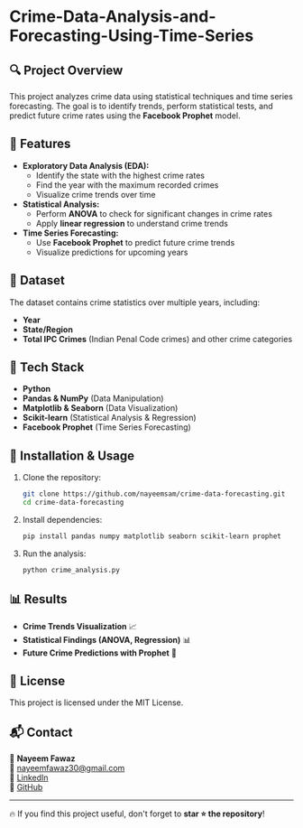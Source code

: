 # Crime-Data-Analysis-and-Forecasting-Using-Time-Series

## 🔍 Project Overview
This project analyzes crime data using statistical techniques and time series forecasting. The goal is to identify trends, perform statistical tests, and predict future crime rates using the **Facebook Prophet** model.

## 📌 Features
- **Exploratory Data Analysis (EDA):**
  - Identify the state with the highest crime rates
  - Find the year with the maximum recorded crimes
  - Visualize crime trends over time
- **Statistical Analysis:**
  - Perform **ANOVA** to check for significant changes in crime rates
  - Apply **linear regression** to understand crime trends
- **Time Series Forecasting:**
  - Use **Facebook Prophet** to predict future crime trends
  - Visualize predictions for upcoming years

## 📂 Dataset
The dataset contains crime statistics over multiple years, including:
- **Year**
- **State/Region**
- **Total IPC Crimes** (Indian Penal Code crimes) and other crime categories

## 🔧 Tech Stack
- **Python**
- **Pandas & NumPy** (Data Manipulation)
- **Matplotlib & Seaborn** (Data Visualization)
- **Scikit-learn** (Statistical Analysis & Regression)
- **Facebook Prophet** (Time Series Forecasting)

## 🚀 Installation & Usage
1. Clone the repository:
   ```bash
   git clone https://github.com/nayeemsam/crime-data-forecasting.git
   cd crime-data-forecasting
   ```
2. Install dependencies:
   ```bash
   pip install pandas numpy matplotlib seaborn scikit-learn prophet
   ```
3. Run the analysis:
   ```bash
   python crime_analysis.py
   ```

## 📊 Results
- **Crime Trends Visualization** 📈
- **Statistical Findings (ANOVA, Regression)** 📊
- **Future Crime Predictions with Prophet** 🔮

## 📜 License
This project is licensed under the MIT License.

## 📬 Contact
👤 **Nayeem Fawaz**  
📧 [nayeemfawaz30@gmail.com](mailto:nayeemfawaz30@gmail.com)  
🔗 [LinkedIn](https://www.linkedin.com/in/nayeems94)  
🔗 [GitHub](https://github.com/nayeemsam)

---

🔥 If you find this project useful, don't forget to **star ⭐ the repository**!
